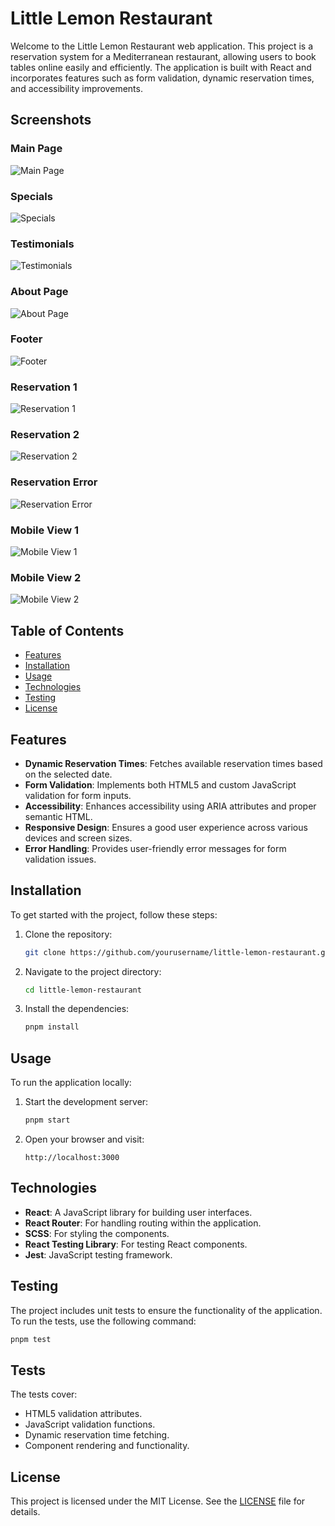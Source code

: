 # Little Lemon Restaurant

Welcome to the Little Lemon Restaurant web application. This project is a reservation system for a Mediterranean restaurant, allowing users to book tables online easily and efficiently. The application is built with React and incorporates features such as form validation, dynamic reservation times, and accessibility improvements.

## Screenshots

### Main Page
![Main Page](https://github.com/JordanBandur/little-lemon/blob/master/public/screenshots/main-1.png)

### Specials
![Specials](https://github.com/JordanBandur/little-lemon/blob/master/public/screenshots/specials.png)

### Testimonials
![Testimonials](https://github.com/JordanBandur/little-lemon/blob/master/public/screenshots/testimonials.png)

### About Page
![About Page](https://github.com/JordanBandur/little-lemon/blob/master/public/screenshots/about.png)

### Footer
![Footer](https://github.com/JordanBandur/little-lemon/blob/master/public/screenshots/footer.png)

### Reservation 1
![Reservation 1](https://github.com/JordanBandur/little-lemon/blob/master/public/screenshots/reserve1.png)

### Reservation 2
![Reservation 2](https://github.com/JordanBandur/little-lemon/blob/master/public/screenshots/reserve2.png)

### Reservation Error
![Reservation Error](https://github.com/JordanBandur/little-lemon/blob/master/public/screenshots/reserve-error.png)

### Mobile View 1
![Mobile View 1](https://github.com/JordanBandur/little-lemon/blob/master/public/screenshots/mobile1.png)

### Mobile View 2
![Mobile View 2](https://github.com/JordanBandur/little-lemon/blob/master/public/screenshots/mobile2.png)

## Table of Contents

- [Features](#features)
- [Installation](#installation)
- [Usage](#usage)
- [Technologies](#technologies)
- [Testing](#testing)
- [License](#license)

## Features

- **Dynamic Reservation Times**: Fetches available reservation times based on the selected date.
- **Form Validation**: Implements both HTML5 and custom JavaScript validation for form inputs.
- **Accessibility**: Enhances accessibility using ARIA attributes and proper semantic HTML.
- **Responsive Design**: Ensures a good user experience across various devices and screen sizes.
- **Error Handling**: Provides user-friendly error messages for form validation issues.

## Installation

To get started with the project, follow these steps:

1. Clone the repository:

    ```bash
    git clone https://github.com/yourusername/little-lemon-restaurant.git
    ```

2. Navigate to the project directory:

    ```bash
    cd little-lemon-restaurant
    ```

3. Install the dependencies:

    ```bash
    pnpm install
    ```

## Usage

To run the application locally:

1. Start the development server:

    ```bash
    pnpm start
    ```

2. Open your browser and visit:

    ```arduino
    http://localhost:3000
    ```

## Technologies

- **React**: A JavaScript library for building user interfaces.
- **React Router**: For handling routing within the application.
- **SCSS**: For styling the components.
- **React Testing Library**: For testing React components.
- **Jest**: JavaScript testing framework.

## Testing

The project includes unit tests to ensure the functionality of the application. To run the tests, use the following command:

```bash
pnpm test
```

## Tests

The tests cover:

- HTML5 validation attributes.
- JavaScript validation functions.
- Dynamic reservation time fetching.
- Component rendering and functionality.

## License

This project is licensed under the MIT License. See the [LICENSE](LICENSE) file for details.
